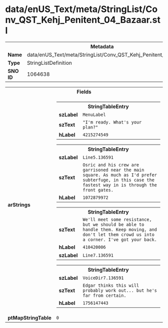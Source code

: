 <h1>data/enUS_Text/meta/StringList/Conv_QST_Kehj_Penitent_04_Bazaar.stl</h1><table><tr><th colspan="100%">Metadata</th></tr><tr><td><b>Name</b></td><td>data/enUS_Text/meta/StringList/Conv_QST_Kehj_Penitent_04_Bazaar.stl</td></tr><tr><td><b>Type</b></td><td>StringListDefinition</td></tr><tr><td><b>SNO ID</b></td><td>1064638</td></tr></table>

<table><tr><th colspan="100%">Fields</th></tr><tr><td><b>arStrings</b></td><td><table><tr><th colspan="100%">StringTableEntry</th></tr><tr><td><b>szLabel</b></td><td><code>MenuLabel</code></td></tr><tr><td><b>szText</b></td><td><code>"I'm ready. What's your plan?"</code></td></tr><tr><td><b>hLabel</b></td><td><code>4215274549</code></td></tr></table>


<table><tr><th colspan="100%">StringTableEntry</th></tr><tr><td><b>szLabel</b></td><td><code>Line5.136591</code></td></tr><tr><td><b>szText</b></td><td><code>Osric and his crew are garrisoned near the main square. As much as I'd prefer subterfuge, in this case the fastest way in is through the front gates.</code></td></tr><tr><td><b>hLabel</b></td><td><code>1072879972</code></td></tr></table>


<table><tr><th colspan="100%">StringTableEntry</th></tr><tr><td><b>szText</b></td><td><code>We'll meet some resistance, but we should be able to handle them. Keep moving, and don't let them crowd us into a corner. I've got your back.</code></td></tr><tr><td><b>hLabel</b></td><td><code>410420006</code></td></tr><tr><td><b>szLabel</b></td><td><code>Line7.136591</code></td></tr></table>


<table><tr><th colspan="100%">StringTableEntry</th></tr><tr><td><b>szLabel</b></td><td><code>VoiceDir7.136591</code></td></tr><tr><td><b>szText</b></td><td><code>Edgar thinks this will probably work out... but he's far from certain. </code></td></tr><tr><td><b>hLabel</b></td><td><code>1756147443</code></td></tr></table>


</td></tr><tr><td><b>ptMapStringTable</b></td><td><code>0</code></td></tr></table>

